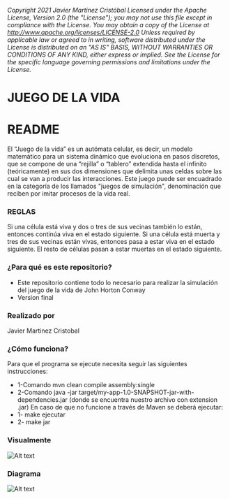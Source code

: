 *Copyright 2021 Javier Martínez Cristóbal
Licensed under the Apache License, Version 2.0 (the "License");
you may not use this file except in compliance with the License.
You may obtain a copy of the License at
http://www.apache.org/licenses/LICENSE-2.0
Unless required by applicable law or agreed to in writing, software
distributed under the License is distributed on an "AS IS" BASIS,
WITHOUT WARRANTIES OR CONDITIONS OF ANY KIND, either express or implied.
See the License for the specific language governing permissions and
limitations under the License.*



# JUEGO DE LA VIDA
# README #

El “Juego de la vida” es un autómata celular, es decir, un modelo matemático para un sistema dinámico que evoluciona en pasos discretos, que se compone de una “rejilla” o “tablero” extendida hasta el infinito (teóricamente) en sus dos dimensiones que delimita unas celdas sobre las cual se van a producir las interacciones. Este juego puede ser encuadrado en la categoría de los llamados "juegos de simulación", denominación que reciben por imitar procesos de la vida real. 

### REGLAS ###

Si una célula está viva y dos o tres de sus vecinas también lo están, entonces continúa viva en el estado siguiente.
Si una célula está muerta y tres de sus vecinas están vivas, entonces pasa a estar viva en el estado siguiente.
El resto de células pasan a estar muertas en el estado siguiente.

### ¿Para qué es este repositorio? ###

* Este repositorio contiene todo lo necesario para realizar la simulación del juego de la vida de John Horton Conway
* Version final

### Realizado por ###
Javier Martinez Cristobal

### ¿Cómo funciona? ###

Para que el programa se ejecute necesita seguir las siguientes instrucciones:
* 1-Comando mvn clean compile assembly:single
* 2-Comando java -jar target/my-app-1.0-SNAPSHOT-jar-with-dependencies.jar (donde se encuentra nuestro archivo con extension .jar)
En caso de que no funcione a través de Maven se deberá ejecutar:
* 1- make ejecutar
* 2- make jar

### Visualmente ###

![Alt text](http://www.lcc.uma.es/~fjv/UMA/LCC/web/Teaching/trabajos_00_01/introduccionAC/gunfast.gif)

### Diagrama ###
![Alt text](file:///C:/Users/javim/IdeaProjects/gameOfLifemvn/class%20diagram.jpeg)